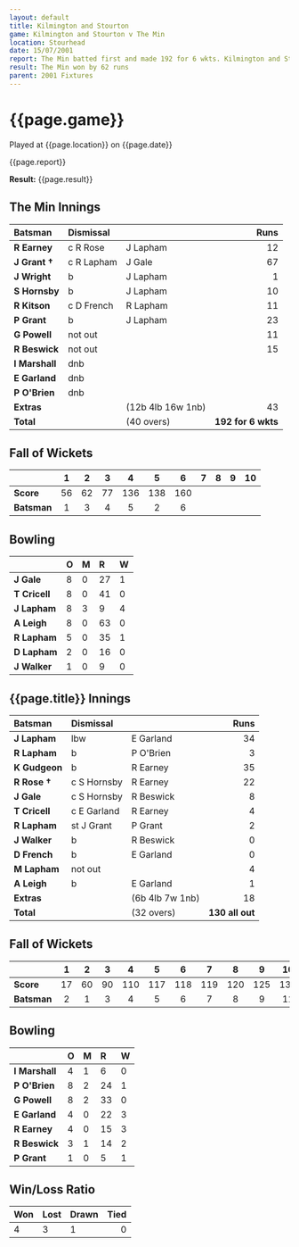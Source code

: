 ```yaml
---
layout: default
title: Kilmington and Stourton
game: Kilmington and Stourton v The Min
location: Stourhead
date: 15/07/2001
report: The Min batted first and made 192 for 6 wkts. Kilmington and Stourton replied with 130 all out
result: The Min won by 62 runs
parent: 2001 Fixtures
---
```


# {{page.game}}

Played at {{page.location}} on {{page.date}}

{{page.report}}

**Result:** {{page.result}}

## The Min Innings

| Batsman | Dismissal |  | Runs |
|:---|:---|---|---:|
| **R Earney** | c R Rose | J Lapham | 12 |
| **J Grant &#8224;** | c R Lapham | J Gale | 67 |
| **J Wright** | b | J Lapham | 1 |
| **S Hornsby** | b | J Lapham | 10 |
| **R Kitson** | c D French | R Lapham | 11 |
| **P Grant** | b | J Lapham | 23 |
| **G Powell** | not out |  | 11 |
| **R Beswick** | not out |  | 15 |
| **I Marshall** | dnb |  |  |
| **E Garland** | dnb |  |  |
| **P O'Brien** | dnb |  |  |
| **Extras** | | (12b 4lb 16w 1nb) | 43 |
| **Total** | | (40 overs) | **192 for 6 wkts** |

## Fall of Wickets

| | 1 | 2 | 3 | 4 | 5 | 6 | 7 | 8 | 9 | 10 |
|---|:---:|:---:|:---:|:---:|:---:|:---:|:---:|:---:|:---:|:---:|
| **Score** | 56 | 62 | 77 | 136 | 138 | 160 |  |  |  |  |
| **Batsman** | 1 | 3 | 4 | 5 | 2 | 6 |  |  |  |  |

## Bowling

| | O | M | R | W |
|---|:---|:---|:---|:---|
| **J Gale** | 8 | 0 | 27 | 1 |
| **T Cricell** | 8 | 0 | 41 | 0 |
| **J Lapham** | 8 | 3 | 9 | 4 |
| **A Leigh** | 8 | 0 | 63 | 0 |
| **R Lapham** | 5 | 0 | 35 | 1 |
| **D Lapham** | 2 | 0 | 16 | 0 |
| **J Walker** | 1 | 0 | 9 | 0 |

## {{page.title}} Innings

| Batsman | Dismissal |  | Runs |
|:---|:---|---|---:|
| **J Lapham** | lbw | E Garland | 34 |
| **R Lapham** | b | P O'Brien | 3 |
| **K Gudgeon** | b | R Earney | 35 |
| **R Rose &#8224;** | c S Hornsby | R Earney | 22 |
| **J Gale** | c S Hornsby | R Beswick | 8 |
| **T Cricell** | c E Garland | R Earney | 4 |
| **R Lapham** | st J Grant | P Grant | 2 |
| **J Walker** | b | R Beswick | 0 |
| **D French** | b | E Garland | 0 |
| **M Lapham** | not out |  | 4 |
| **A Leigh** | b | E Garland | 1 |
| **Extras** | | (6b 4lb 7w 1nb) | 18 |
| **Total** | | (32 overs) | **130 all out** |

## Fall of Wickets

| | 1 | 2 | 3 | 4 | 5 | 6 | 7 | 8 | 9 | 10 |
|---|:---:|:---:|:---:|:---:|:---:|:---:|:---:|:---:|:---:|:---:|
| **Score** | 17 | 60 | 90 | 110 | 117 | 118 | 119 | 120 | 125 | 130 |
| **Batsman** | 2 | 1 | 3 | 4 | 5 | 6 | 7 | 8 | 9 | 11 |

## Bowling

| | O | M | R | W |
|---|:---|:---|:---|:---|
| **I Marshall** | 4 | 1 | 6 | 0 |
| **P O'Brien** | 8 | 2 | 24 | 1 |
| **G Powell** | 8 | 2 | 33 | 0 |
| **E Garland** | 4 | 0 | 22 | 3 |
| **R Earney** | 4 | 0 | 15 | 3 |
| **R Beswick** | 3 | 1 | 14 | 2 |
| **P Grant** | 1 | 0 | 5 | 1 |

## Win/Loss Ratio

| Won | Lost | Drawn | Tied |
|:---|:---|:---|---:|
| 4 | 3 | 1 | 0 |